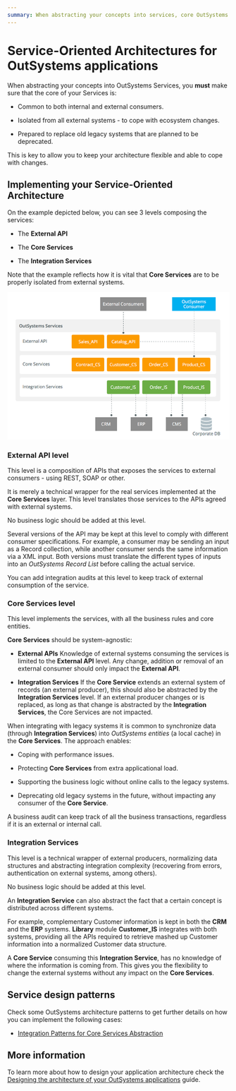```yaml
---
summary: When abstracting your concepts into services, core OutSystems modules should always be layered for reusability, flexibility and handling change.
---
```


# Service-Oriented Architectures for OutSystems applications

When abstracting your concepts into OutSystems Services, you **must** make sure that the core of your Services is:

* Common to both internal and external consumers.

* Isolated from all external systems - to cope with ecosystem changes.

* Prepared to replace old legacy systems that are planned to be deprecated.

This is key to allow you to keep your architecture flexible and able to cope with changes.

## Implementing your Service-Oriented Architecture

On the example depicted below, you can see 3 levels composing the services:

* The **External API**

* The **Core Services**

* The **Integration Services**

Note that the example reflects how it is vital that **Core Services** are to be properly isolated from external systems.

![ ](images/Service-Oriented-Architectures-for-OutSystems-applications_0.png)

### External API level

This level is a composition of APIs that exposes the services to external consumers - using REST, SOAP or other.

It is merely a technical wrapper for the real services implemented at the **Core Services** layer. This level translates those services to the APIs agreed with external systems.

<div class="warning" markdown="1">
No business logic should be added at this level.
</div>

Several versions of the API may be kept at this level to comply with different consumer specifications. For example, a consumer may be sending an input as a Record collection, while another consumer sends the same information via a XML input. Both versions must translate the different types of inputs into an *OutSystems Record List* before calling the actual service.

You can add integration audits at this level to keep track of external consumption of the service.

### Core Services level

This level implements the services, with all the business rules and core entities.

**Core Services** should be system-agnostic: 

* **External APIs**
Knowledge of external systems consuming the services is limited to the **External API** level. Any change, addition or removal of an external consumer should only impact the **External API**.
 

* **Integration Services**
If the **Core Service** extends an external system of records (an external producer), this should also be abstracted by the **Integration Services** level. If an external producer changes or is replaced, as long as that change is abstracted by the **Integration Services**, the Core Services are not impacted.

When integrating with legacy systems it is common to synchronize data (through **Integration Services**) into *OutSystems entities* (a local cache) in the **Core Services**. The approach enables:

* Coping with performance issues.

* Protecting **Core Services** from extra applicational load.

* Supporting the business logic without online calls to the legacy systems.

* Deprecating old legacy systems in the future, without impacting any consumer of the **Core Service**.

A business audit can keep track of all the business transactions, regardless if it is an external or internal call.

### Integration Services

This level is a technical wrapper of external producers, normalizing data structures and abstracting integration complexity (recovering from errors, authentication on external systems, among others).

<div class="warning" markdown="1">
No business logic should be added at this level.
</div>

An **Integration Service** can also abstract the fact that a certain concept is distributed across different systems.

For example, complementary Customer information is kept in both the **CRM** and the **ERP** systems. **Library** module **Customer_IS** integrates with both systems, providing all the APIs required to retrieve mashed up Customer information into a normalized Customer data structure.

A **Core Service** consuming this **Integration Service**, has no knowledge of where the information is coming from. This gives you the flexibility to change the external systems without any impact on the **Core Services**.

## Service design patterns

Check some OutSystems architecture patterns to get further details on how you can implement the following cases:

* [Integration Patterns for Core Services Abstraction](https://success.outsystems.com/Support/Enterprise_Customers/Maintenance_and_Operations/Designing_the_architecture_of_your_OutSystems_applications/05_Integration_Patterns_for_Core_Services_Abstraction)

## More information

To learn more about how to design your application architecture check the [Designing the architecture of your OutSystems applications](https://success.outsystems.com/Support/Enterprise_Customers/Maintenance_and_Operations/Designing_the_architecture_of_your_OutSystems_applications) guide.

